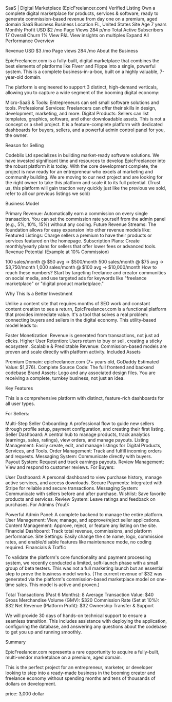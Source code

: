 SaaS | Digital Marketplace (EpicFreelancer.com)
Verified Listing
Own a complete digital marketplace for products, services & software, ready to generate commission-based revenue from day one on a premium, aged domain
SaaS
Business
Business Location
FL, United States
Site Age
7 years
Monthly Profit
USD $2 /mo
Page Views
284 p/mo
Total Active Subscribers
17
Overall Churn
1%
View P&L
View insights on multiples
 Expand All
Performance Overview

Revenue
USD $3
/mo
Page views
284
/mo
About the Business

EpicFreelancer.com is a fully-built, digital marketplace that combines the best elements of platforms like Fiverr and Flippa into a single, powerful system. This is a complete business-in-a-box, built on a highly valuable, 7-year-old domain.

The platform is engineered to support 3 distinct, high-demand verticals, allowing you to capture a wide segment of the booming digital economy:

Micro-SaaS & Tools: Entrepreneurs can sell small software solutions and tools.
Professional Services: Freelancers can offer their skills in design, development, marketing, and more.
Digital Products: Sellers can list templates, graphics, software, and other downloadable assets.
This is not a concept or a shell project. It is a feature-complete platform with dedicated dashboards for buyers, sellers, and a powerful admin control panel for you, the owner.

Reason for Selling

Codeblix Ltd specializes in building market-ready software solutions. We have invested significant time and resources to develop EpicFreelancer into the robust platform it is today. With the core development complete, the project is now ready for an entrepreneur who excels at marketing and community building. We are moving to our next project and are looking for the right owner to take this platform and scale it to its full potential. (Trust us, this platform will gain traction very quickly just like the previous we sold, refer to all our previous listings we sold)

Business Model

Primary Revenue: Automatically earn a commission on every single transaction. You can set the commission rate yourself from the admin panel (e.g., 5%, 10%, 15%) without any coding.
Future Revenue Streams: The foundation allows for easy expansion into other revenue models like:
Featured Listings: Charge sellers a premium to have their products or services featured on the homepage.
Subscription Plans: Create monthly/yearly plans for sellers that offer lower fees or advanced tools.
Revenue Potential (Example at 10% Commission)

100 sales/month @ $50 avg → $500/month
500 sales/month @ $75 avg → $3,750/month
1,000 sales/month @ $100 avg → $10,000/month
How to reach these numbers? Start by targeting freelance and creator communities on social media, and use targeted ads for keywords like "freelance marketplace" or "digital product marketplace."

Why This Is a Better Investment

Unlike a content site that requires months of SEO work and constant content creation to see a return, EpicFreelancer.com is a functional platform that provides immediate value. It's a tool that solves a real problem: connecting buyers and sellers in the digital economy. This utility-based model leads to:

Faster Monetization: Revenue is generated from transactions, not just ad clicks.
Higher User Retention: Users return to buy or sell, creating a sticky ecosystem.
Scalable & Predictable Revenue: Commission-based models are proven and scale directly with platform activity.
Included Assets

Premium Domain: epicfreelancer.com (7+ years old, GoDaddy Estimated Value: $1,276).
Complete Source Code: The full frontend and backend codebase
Brand Assets: Logo and any associated design files.
You are receiving a complete, turnkey business, not just an idea.

Key Features

This is a comprehensive platform with distinct, feature-rich dashboards for all user types.

For Sellers:

Multi-Step Seller Onboarding: A professional flow to guide new sellers through profile setup, payment configuration, and creating their first listing.
Seller Dashboard: A central hub to manage products, track analytics (earnings, sales, ratings), view orders, and manage payouts.
Listing Management: Easily create, edit, and manage listings for Digital Products, Services, and Tools.
Order Management: Track and fulfill incoming orders and requests.
Messaging System: Communicate directly with buyers.
Payout System: Request and track earnings payouts.
Review Management: View and respond to customer reviews.
For Buyers:

User Dashboard: A personal dashboard to view purchase history, manage active services, and access downloads.
Secure Payments: Integrated with Stripe for reliable and secure transactions.
Messaging System: Communicate with sellers before and after purchase.
Wishlist: Save favorite products and services.
Review System: Leave ratings and feedback on purchases.
For Admins (You!):

Powerful Admin Panel: A complete backend to manage the entire platform.
User Management: View, manage, and approve/reject seller applications.
Content Management: Approve, reject, or feature any listing on the site.
Financial Dashboard: Track total revenue, commissions, and platform performance.
Site Settings: Easily change the site name, logo, commission rates, and enable/disable features like maintenance mode, no coding required.
Financials & Traffic

To validate the platform's core functionality and payment processing system, we recently conducted a limited, soft-launch phase with a small group of beta testers. This was not a full marketing launch but an essential step to prove the business model works. (The current revenue of $32 was generated via the platform's commission-based marketplace model on one-time sales. This model is active and proven.)

Total Transactions (Past 6 Months): 8
Average Transaction Value: $40
Gross Merchandise Volume (GMV): $320
Commission Rate (Set at 10%): $32
Net Revenue (Platform Profit): $32
Ownership Transfer & Support

We will provide 30 days of hands-on technical support to ensure a seamless transition. This includes assistance with deploying the application, configuring the database, and answering any questions about the codebase to get you up and running smoothly.

Summary

EpicFreelancer.com represents a rare opportunity to acquire a fully-built, multi-vendor marketplace on a premium, aged domain.

This is the perfect project for an entrepreneur, marketer, or developer looking to step into a ready-made business in the booming creator and freelance economy without spending months and tens of thousands of dollars on development.

price: 3,000 dollar